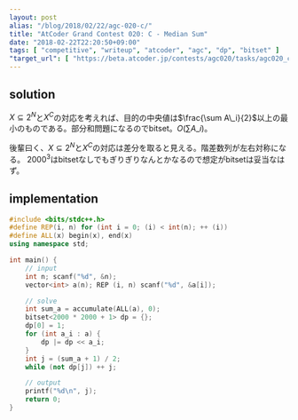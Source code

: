 ```yaml
---
layout: post
alias: "/blog/2018/02/22/agc-020-c/"
title: "AtCoder Grand Contest 020: C - Median Sum"
date: "2018-02-22T22:20:50+09:00"
tags: [ "competitive", "writeup", "atcoder", "agc", "dp", "bitset" ]
"target_url": [ "https://beta.atcoder.jp/contests/agc020/tasks/agc020_c" ]
---
```


## solution

$X \subseteq 2^N$と$X^C$の対応を考えれば、目的の中央値は$\frac{\sum A\_i}{2}$以上の最小のものである。部分和問題になるのでbitset。$O(\sum A\_i)$。

後輩曰く、$X \subseteq 2^N$と$X^C$の対応は差分を取ると見える。階差数列が左右対称になる。
$2000^3$はbitsetなしでもぎりぎりなんとかなるので想定がbitsetは妥当なはず。

## implementation

``` c++
#include <bits/stdc++.h>
#define REP(i, n) for (int i = 0; (i) < int(n); ++ (i))
#define ALL(x) begin(x), end(x)
using namespace std;

int main() {
    // input
    int n; scanf("%d", &n);
    vector<int> a(n); REP (i, n) scanf("%d", &a[i]);

    // solve
    int sum_a = accumulate(ALL(a), 0);
    bitset<2000 * 2000 + 1> dp = {};
    dp[0] = 1;
    for (int a_i : a) {
        dp |= dp << a_i;
    }
    int j = (sum_a + 1) / 2;
    while (not dp[j]) ++ j;

    // output
    printf("%d\n", j);
    return 0;
}
```
